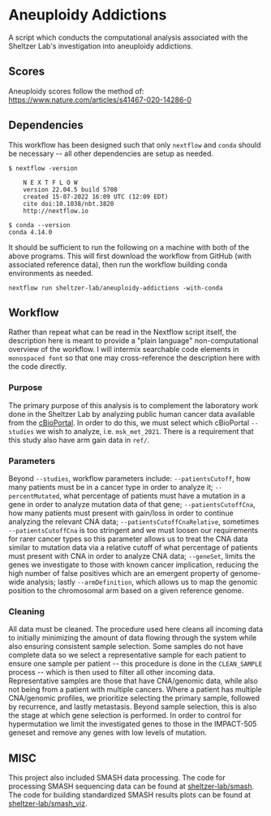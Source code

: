 # Aneuploidy Addictions

A script which conducts the computational analysis associated with the Sheltzer Lab's investigation into aneuploidy addictions.

## Scores

Aneuploidy scores follow the method of: https://www.nature.com/articles/s41467-020-14286-0

## Dependencies

This workflow has been designed such that only `nextflow` and `conda` should be necessary -- all other dependencies are setup as needed.

```console
$ nextflow -version

    N E X T F L O W
    version 22.04.5 build 5708
    created 15-07-2022 16:09 UTC (12:09 EDT)
    cite doi:10.1038/nbt.3820
    http://nextflow.io

```

```console
$ conda --version
conda 4.14.0
```

It should be sufficient to run the following on a machine with both of the above programs. This will first download the workflow from GitHub (with associated reference data), then run the workflow building conda environments as needed.

```console
nextflow run sheltzer-lab/aneuploidy-addictions -with-conda
```

## Workflow

Rather than repeat what can be read in the Nextflow script itself, the description here is meant to provide a "plain language" non-computational overview of the workflow. I will intermix searchable code elements in `monospaced font` so that one may cross-reference the description here with the code directly.

### Purpose

The primary purpose of this analysis is to complement the laboratory work done in the Sheltzer Lab by analyzing public human cancer data available from the [cBioPortal](https://www.cbioportal.org/). In order to do this, we must select which cBioPortal `--studies` we wish to analyze, i.e. `msk_met_2021`. There is a requirement that this study also have arm gain data in `ref/`.

### Parameters

Beyond `--studies`, workflow parameters include: `--patientsCutoff`, how many patients must be in a cancer type in order to analyze it; `--percentMutated`, what percentage of patients must have a mutation in a gene in order to analyze mutation data of that gene; `--patientsCutoffCna`, how many patients must present with gain/loss in order to continue analyzing the relevant CNA data; `--patientsCutoffCnaRelative`, sometimes `--patientsCutoffCna` is too stringent and we must loosen our requirements for rarer cancer types so this parameter allows us to treat the CNA data similar to mutation data via a relative cutoff of what percentage of patients must present with CNA in order to analyze CNA data; `--geneSet`, limits the genes we investigate to those with known cancer implication, reducing the high number of false positives which are an emergent property of genome-wide analysis; lastly `--armDefinition`, which allows us to map the genomic position to the chromosomal arm based on a given reference genome.

### Cleaning

All data must be cleaned. The procedure used here cleans all incoming data to initially minimizing the amount of data flowing through the system while also ensuring consistent sample selection. Some samples do not have complete data so we select a representative sample for each patient to ensure one sample per patient -- this procedure is done in the `CLEAN_SAMPLE` process -- which is then used to filter all other incoming data. Representative samples are those that have CNA/genomic data, while also not being from a patient with multiple cancers. Where a patient has multiple CNA/genomic profiles, we prioritize selecting the primary sample, followed by recurrence, and lastly metastasis. Beyond sample selection, this is also the stage at which gene selection is performed. In order to control for hypermutation we limit the investigated genes to those in the IMPACT-505 geneset and remove any genes with low levels of mutation.

## MISC

This project also included SMASH data processing. The code for processing SMASH sequencing data can be found at [sheltzer-lab/smash](https://github.com/sheltzer-lab/smash). The code for building standardized SMASH results plots can be found at [sheltzer-lab/smash_viz](https://github.com/sheltzer-lab/smash_viz).
